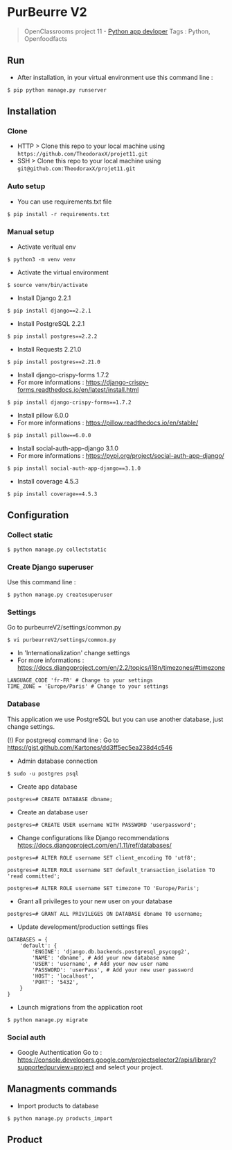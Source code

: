 # PurBeurre V2
> OpenClassrooms project 11 - <a href="https://openclassrooms.com/fr/paths/68-developpeur-dapplication-python">Python app devloper</a>
> Tags : Python, Openfoodfacts

## Run
- After installation, in your virtual environment use this command line :
```shell
$ pip python manage.py runserver
```

## Installation

### Clone

- HTTP > Clone this repo to your local machine using `https://github.com/TheodoraxX/projet11.git`
- SSH  > Clone this repo to your local machine using `git@github.com:TheodoraxX/projet11.git`

### Auto setup

- You can use requirements.txt file
```shell
$ pip install -r requirements.txt
```

### Manual setup

- Activate veritual env
```shell
$ python3 -m venv venv
```

- Activate the virtual environment
```shell
$ source venv/bin/activate
```

- Install Django 2.2.1
```shell
$ pip install django==2.2.1
```

- Install PostgreSQL 2.2.1
```shell
$ pip install postgres==2.2.2
```

- Install Requests 2.21.0
```shell
$ pip install postgres==2.21.0
```

- Install django-crispy-forms 1.7.2
- For more informations :
https://django-crispy-forms.readthedocs.io/en/latest/install.html

```shell
$ pip install django-crispy-forms==1.7.2
```

- Install pillow 6.0.0
- For more informations :
https://pillow.readthedocs.io/en/stable/

```shell
$ pip install pillow==6.0.0
```

- Install social-auth-app-django 3.1.0
- For more informations :
https://pypi.org/project/social-auth-app-django/

```shell
$ pip install social-auth-app-django==3.1.0
```

- Install coverage 4.5.3
```shell
$ pip install coverage==4.5.3
```

## Configuration

### Collect static

```shell
$ python manage.py collectstatic
```

### Create Django superuser

Use this command line :
```shell
$ python manage.py createsuperuser
```

### Settings

Go to purbeurreV2/settings/common.py
```shell
$ vi purbeurreV2/settings/common.py
```

- In 'Internationalization' change settings
- For more informations : https://docs.djangoproject.com/en/2.2/topics/i18n/timezones/#timezone
```shell
LANGUAGE_CODE 'fr-FR' # Change to your settings
TIME_ZONE = 'Europe/Paris' # Change to your settings
```

### Database

This application we use PostgreSQL but you can use another database, just change settings.

(!) For postgresql command line : Go to https://gist.github.com/Kartones/dd3ff5ec5ea238d4c546

- Admin database connection
```shell
$ sudo -u postgres psql
```

- Create app database
```shell
postgres=# CREATE DATABASE dbname;
```

- Create an database user
```shell
postgres=# CREATE USER username WITH PASSWORD 'userpassword';
```

- Change configurations like Django recommendations
https://docs.djangoproject.com/en/1.11/ref/databases/

```shell
postgres=# ALTER ROLE username SET client_encoding TO 'utf8';
```
```shell
postgres=# ALTER ROLE username SET default_transaction_isolation TO 'read committed';
```
```shell
postgres=# ALTER ROLE username SET timezone TO 'Europe/Paris';
```

- Grant all privileges to your new user on your database
```shell
postgres=# GRANT ALL PRIVILEGES ON DATABASE dbname TO username;
```

- Update development/production settings files
```shell
DATABASES = {
    'default': {
        'ENGINE': 'django.db.backends.postgresql_psycopg2',
        'NAME': 'dbname', # Add your new database name
        'USER': 'username', # Add your new user name
        'PASSWORD': 'userPass', # Add your new user password
        'HOST': 'localhost',
        'PORT': '5432',
    }
}
```

- Launch migrations from the application root
```shell
$ python manage.py migrate
```

### Social auth

- Google Authentication
Go to : https://console.developers.google.com/projectselector2/apis/library?supportedpurview=project
and select your project.

## Managments commands

- Import products to database
```shell
$ python manage.py products_import
```

## Product

